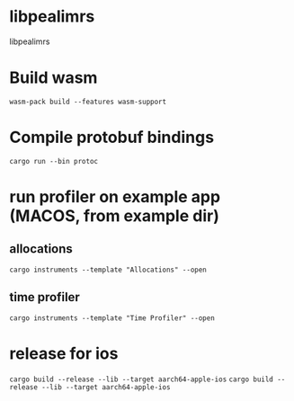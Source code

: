 # libpealimrs
libpealimrs

# Build wasm
```wasm-pack build --features wasm-support```

# Compile protobuf bindings
```cargo run --bin protoc```

# run profiler on example app (MACOS, from example dir)
## allocations
```cargo instruments --template "Allocations" --open```
## time profiler
```cargo instruments --template "Time Profiler" --open```


# release for ios
```cargo build --release --lib --target aarch64-apple-ios```
```cargo build --release --lib --target aarch64-apple-ios```